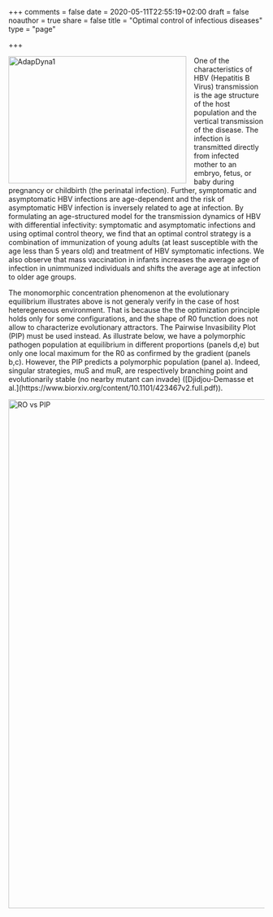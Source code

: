 +++
comments = false
date = 2020-05-11T22:55:19+02:00
draft = false
noauthor = true
share = false
title = "Optimal control of infectious diseases"
type = "page"

+++


<html>
<head>
<style>
img {
  float: left;
}
</style>
</head>
<body>

<p><img src="/uploads/AdapDyna1.jpg" alt="AdapDyna1" style="width:350px;height:250px;margin-right:15px;">
One of the characteristics of HBV (Hepatitis B Virus) transmission is the age structure of the host population and the vertical transmission of the disease. The infection is transmitted directly from infected mother to an embryo, fetus, or baby during pregnancy or childbirth (the perinatal infection). Further, symptomatic and asymptomatic HBV infections are age-dependent and the risk of asymptomatic HBV infection is inversely related to age at infection. By formulating an age-structured model for the transmission dynamics of HBV with differential infectivity: symptomatic and asymptomatic infections and using optimal control theory, we find that an optimal control strategy is a combination of immunization of young adults (at least susceptible with the age less than 5 years old) and treatment of HBV symptomatic infections. We also observe that mass vaccination in infants increases the average age of infection in unimmunized individuals and shifts the average age at infection to older age groups. </p>
</body>
</html>

<html>
<head>
<style>
img {
  max-width: 100%;
  height: auto;
}
</style>
</head>
<body>

<p> The monomorphic concentration phenomenon at the evolutionary equilibrium illustrates above is not generaly verify in the case of host heteregeneous environment. That is because the the optimization principle holds only for some configurations, and the shape of R0 function does not allow to characterize evolutionary attractors. The Pairwise Invasibility Plot (PIP) must be used instead. As illustrate below, we have a polymorphic pathogen population at equilibrium in different proportions (panels d,e) but only one local maximum for the R0 as confirmed by the gradient (panels b,c). However, the PIP predicts a polymorphic population (panel a). Indeed, singular strategies, muS and muR, are respectively branching point and evolutionarily stable (no nearby mutant can invade) ([Djidjou-Demasse et al.](https://www.biorxiv.org/content/10.1101/423467v2.full.pdf)).</p>
<img src="/uploads/Fig-supp-mat.jpg" alt="RO vs PIP" width="1000" height="300">
</body>
</html>






